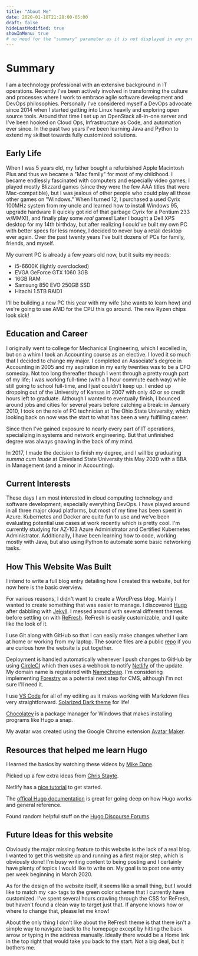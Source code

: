 ```yaml
---
title: "About Me"
date: 2020-01-18T21:28:00-05:00
draft: false
hideLastModified: true
showInMenu: true
# no need for the "summary" parameter as it is not displayed in any previews
---
```


# Summary

I am a technology professional with an extensive background in IT operations. Recently I've been actively involved in transforming the culture and processes where I work to embrace agile software development and DevOps philosophies. Personally I've considered myself a DevOps advocate since 2014 when I started getting into Linux heavily and exploring open source tools. Around that time I set up an OpenStack all-in-one server and I've been hooked on Cloud Ops, Infrastructure as Code, and automation ever since. In the past two years I've been learning Java and Python to extend my skillset towards fully customized solutions.

## Early Life

When I was 5 years old, my father bought a refurbished Apple Macintosh Plus and thus we became a "Mac family" for most of my childhood. I became endlessly fascinated with computers and especially video games; I played mostly Blizzard games (since they were the few AAA titles that were Mac-compatible), but I was jealous of other people who could play all those other games on "Windows." When I turned 12, I purchased a used Cyrix 100MHz system from my uncle and learned how to install Windows 95, upgrade hardware (I quickly got rid of that garbage Cyrix for a Pentium 233 w/MMX!), and finally play some _real_ games! Later I bought a Dell XPS desktop for my 14th birthday, but after realizing I could've built my own PC with better specs for less money, I decided to never buy a retail desktop ever again. Over the past twenty years I've built dozens of PCs for family, friends, and myself.

My current PC is already a few years old now, but it suits my needs:

* i5-6600K (lightly overclocked)
* EVGA GeForce GTX 1060 3GB
* 16GB RAM
* Samsung 850 EVO 250GB SSD
* Hitachi 1.5TB RAID1

I'll be building a new PC this year with my wife (she wants to learn how) and we're going to use AMD for the CPU this go around. The new Ryzen chips look sick!

## Education and Career

I originally went to college for Mechanical Engineering, which I excelled in, but on a whim I took an Accounting course as an elective. I loved it so much that I decided to change my major. I completed an Associate's degree in Accounting in 2005 and my aspiration in my early twenties was to be a CFO someday. Not too long thereafter though I went through a pretty rough part of my life; I was working full-time (with a 1 hour commute each way) while still going to school full-time, and I just couldn't keep up. I ended up dropping out of the University of Kansas in 2007 with only 40 or so credit hours left to graduate. Although I wanted to eventually finish, I bounced around jobs and cities for several years before catching a break: in January 2010, I took on the role of PC technician at The Ohio State University, which looking back on now was the start to what has been a very fulfilling career.

Since then I've gained exposure to nearly every part of IT operations, specializing in systems and network engineering. But that unfinished degree was always gnawing in the back of my mind.

In 2017, I made the decision to finish my degree, and I will be graduating _summa cum laude_ at Cleveland State University this May 2020 with a BBA in Management (and a minor in Accounting).

## Current Interests

These days I am most interested in cloud computing technology and software development, especially everything DevOps. I have played around in all three major cloud platforms, but most of my time has been spent in Azure. Kubernetes and Docker are quite fun to use and we've been evaluating potential use cases at work recently which is pretty cool. I'm currently studying for AZ-103 Azure Administrator and Certified Kubernetes Administrator. Additionally, I have been learning how to code, working mostly with Java, but also using Python to automate some basic networking tasks.

## How This Website Was Built

I intend to write a full blog entry detailing how I created this website, but for now here is the basic overview. 

For various reasons, I didn't want to create a WordPress blog. Mainly I wanted to create something that was easier to manage. I discovered [Hugo](https://gohugo.io/) after dabbling with [Jekyll](https://jekyllrb.com/). I messed around with several different themes before settling on with [ReFresh](https://themes.gohugo.io/hugo-refresh/). ReFresh is easily customizable, and I quite like the look of it.

I use Git along with GitHub so that I can easily make changes whether I am at home or working from my laptop. The source files are a public [repo](https://github.com/grossmeyer/glennmeyer.dev) if you are curious how the website is put together.

Deployment is handled automatically whenever I push changes to GitHub by using [CircleCI](https://circleci.com/) which then uses a webhook to notify [Netlify](https://www.netlify.com/) of the update. My domain name is registered with [Namecheap](https://www.namecheap.com/). I'm considering implementing [Forestry](https://forestry.io) as a potential next step for CMS, although I'm not sure I'll need it.

I use [VS Code](https://code.visualstudio.com/) for all of my editing as it makes working with Markdown files very straightforward. [Solarized Dark theme](https://ethanschoonover.com/solarized/) for life!

[Chocolatey](https://chocolatey.org/) is a package manager for Windows that makes installing programs like Hugo a snap.

My avatar was created using the Google Chrome extension [Avatar Maker](https://chrome.google.com/webstore/detail/avatar-maker/ofknlbikfofijlcjkfcihomkedmchfbn?hl=en-US).

## Resources that helped me learn Hugo

I learned the basics by watching these videos by [Mike Dane](https://www.youtube.com/playlist?list=PLLAZ4kZ9dFpOnyRlyS-liKL5ReHDcj4G3).

Picked up a few extra ideas from [Chris Stayte](https://www.youtube.com/watch?v=c7vpcqA6SEQ).

Netlify has a [nice tutorial](https://learn.netlify.com/en/basics/) to get started.

The [offical Hugo documentation](https://gohugo.io/documentation/) is great for going deep on how Hugo works and general reference.

Found random helpful stuff on the [Hugo Discourse Forums](https://discourse.gohugo.io/).

## Future Ideas for this website

Obviously the major missing feature to this website is the lack of a real blog. I wanted to get this website up and running as a first major step, which is obviously done! I'm busy writing content to being posting and I certainly have plenty of topics I would like to write on. My goal is to post one entry per week beginning in March 2020.

As for the design of the website itself, it seems like a small thing, but I would like to match my \<a> tags to the green color scheme that I currently have customized. I've spent several hours crawling through the CSS for ReFresh, but haven't found a clean way to target just that. If anyone knows how or where to change that, please let me know!

About the only thing I don't like about the ReFresh theme is that there isn't a simple way to navigate back to the homepage except by hitting the back arrow or typing in the address manually. Ideally there would be a Home link in the top right that would take you back to the start. Not a big deal, but it bothers me.

